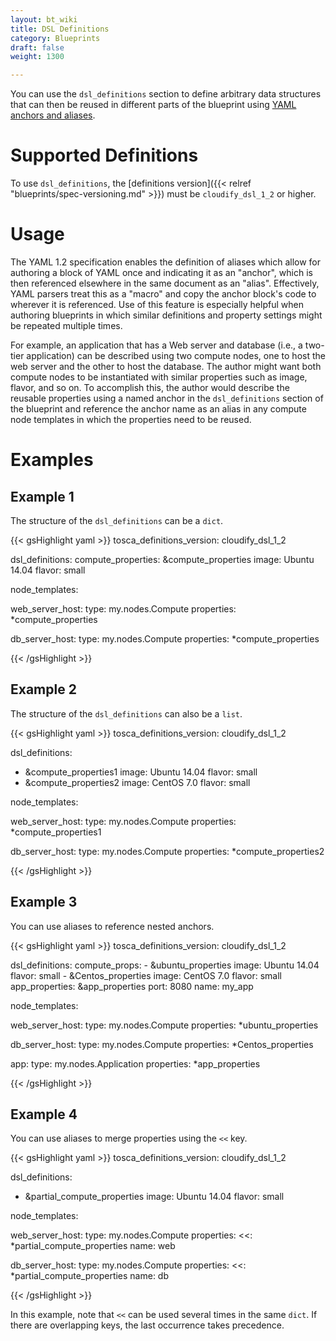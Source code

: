 ```yaml
---
layout: bt_wiki
title: DSL Definitions
category: Blueprints
draft: false
weight: 1300

---
```


You can use the `dsl_definitions` section to define arbitrary data structures that can then be reused in different parts of the blueprint using [YAML anchors and aliases](https://gist.github.com/ddlsmurf/1590434).

# Supported Definitions

To use `dsl_definitions`, the [definitions version]({{< relref "blueprints/spec-versioning.md" >}}) must be `cloudify_dsl_1_2` or higher.

# Usage

The YAML 1.2 specification enables the definition of aliases which allow for authoring a block of YAML once and indicating it as an "anchor", which is then referenced elsewhere in the same document as an "alias". Effectively, YAML parsers treat this as a "macro" and copy the anchor block's code to wherever it is referenced. Use of this feature is especially helpful when authoring blueprints in which similar definitions and property settings might be repeated multiple times.

For example, an application that has a Web server and database (i.e., a two-tier application) can be described using two compute nodes, one to host the web server and the other to host the database. The author might want both compute nodes to be instantiated with similar properties such as image, flavor, and so on. To accomplish this, the author would describe the reusable properties using a named anchor in the `dsl_definitions` section of the blueprint and reference the anchor name as an alias in any compute node templates in which the properties need to be reused.


# Examples

## Example 1

The structure of the `dsl_definitions` can be a `dict`.

{{< gsHighlight  yaml >}}
tosca_definitions_version: cloudify_dsl_1_2

dsl_definitions:
  compute_properties: &compute_properties
    image: Ubuntu 14.04
    flavor: small

node_templates:

  web_server_host:
    type: my.nodes.Compute
    properties: *compute_properties

  db_server_host:
    type: my.nodes.Compute
    properties: *compute_properties

{{< /gsHighlight >}}

## Example 2

The structure of the `dsl_definitions` can also be a `list`.

{{< gsHighlight  yaml >}}
tosca_definitions_version: cloudify_dsl_1_2

dsl_definitions:
  - &compute_properties1
    image: Ubuntu 14.04
    flavor: small
  - &compute_properties2
    image: CentOS 7.0
    flavor: small

node_templates:

  web_server_host:
    type: my.nodes.Compute
    properties: *compute_properties1

  db_server_host:
    type: my.nodes.Compute
    properties: *compute_properties2

{{< /gsHighlight >}}

## Example 3

You can use aliases to reference nested anchors.

{{< gsHighlight  yaml >}}
tosca_definitions_version: cloudify_dsl_1_2

dsl_definitions:
  compute_props:
    - &ubuntu_properties
      image: Ubuntu 14.04
      flavor: small
    - &Centos_properties
      image: CentOS 7.0
      flavor: small
  app_properties: &app_properties
    port: 8080
    name: my_app


node_templates:

  web_server_host:
    type: my.nodes.Compute
    properties: *ubuntu_properties

  db_server_host:
    type: my.nodes.Compute
    properties: *Centos_properties

  app:
    type: my.nodes.Application
    properties: *app_properties

{{< /gsHighlight >}}


## Example 4

You can use aliases to merge properties using the `<<` key.

{{< gsHighlight  yaml >}}
tosca_definitions_version: cloudify_dsl_1_2

dsl_definitions:
  - &partial_compute_properties
    image: Ubuntu 14.04
    flavor: small

node_templates:

  web_server_host:
    type: my.nodes.Compute
    properties:
      <<: *partial_compute_properties
      name: web

  db_server_host:
    type: my.nodes.Compute
    properties:
      <<: *partial_compute_properties
      name: db

{{< /gsHighlight >}}

In this example, note that `<<` can be used several times in the same `dict`. If there are overlapping keys, the last occurrence takes precedence.
